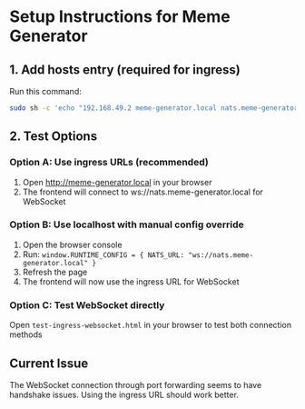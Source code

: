 # Setup Instructions for Meme Generator

## 1. Add hosts entry (required for ingress)

Run this command:
```bash
sudo sh -c 'echo "192.168.49.2 meme-generator.local nats.meme-generator.local" >> /etc/hosts'
```

## 2. Test Options

### Option A: Use ingress URLs (recommended)
1. Open http://meme-generator.local in your browser
2. The frontend will connect to ws://nats.meme-generator.local for WebSocket

### Option B: Use localhost with manual config override
1. Open the browser console
2. Run: `window.RUNTIME_CONFIG = { NATS_URL: "ws://nats.meme-generator.local" }`
3. Refresh the page
4. The frontend will now use the ingress URL for WebSocket

### Option C: Test WebSocket directly
Open `test-ingress-websocket.html` in your browser to test both connection methods

## Current Issue
The WebSocket connection through port forwarding seems to have handshake issues. Using the ingress URL should work better.
